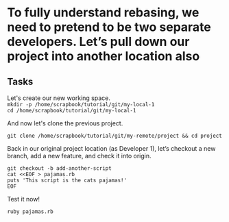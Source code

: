 # To fully understand rebasing, we need to pretend to be two separate developers. Let’s pull down our project into another location also

## Tasks

Let's create our new working space.  
`mkdir -p /home/scrapbook/tutorial/git/my-local-1`  
`cd /home/scrapbook/tutorial/git/my-local-1`  

And now let's clone the previous project.  

`git clone /home/scrapbook/tutorial/git/my-remote/project && cd project`  

Back in our original project location (as Developer 1), let’s checkout a new branch, add a new feature, and check it into origin.  

`git checkout -b add-another-script`  
`cat <<EOF > pajamas.rb`  
`puts 'This script is the cats pajamas!'`  
`EOF`  

Test it now!  

`ruby pajamas.rb`  
